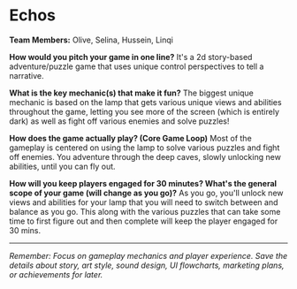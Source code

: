 # Echos

**Team Members:** Olive, Selina, Hussein, Linqi

**How would you pitch your game in one line?**
It's a 2d story-based adventure/puzzle game that uses unique control perspectives to tell a narrative.

**What is the key mechanic(s) that make it fun?**
The biggest unique mechanic is based on the lamp that gets various unique views and abilities throughout the game, letting you see more of the screen (which is entirely dark) as well as fight off various enemies and solve puzzles!

**How does the game actually play? (Core Game Loop)**
Most of the gameplay is centered on using the lamp to solve various puzzles and fight off enemies. You adventure through the deep caves, slowly unlocking new abilities, until you can fly out.

**How will you keep players engaged for 30 minutes? What's the general scope of your game (will change as you go)?**
As you go, you'll unlock new views and abilities for your lamp that you will need to switch between and balance as you go. This along with the various puzzles that can take some time to first figure out and then complete will keep the player engaged for 30 mins.

---
*Remember: Focus on gameplay mechanics and player experience. Save the details about story, art style, sound design, UI flowcharts, marketing plans, or achievements for later.*
